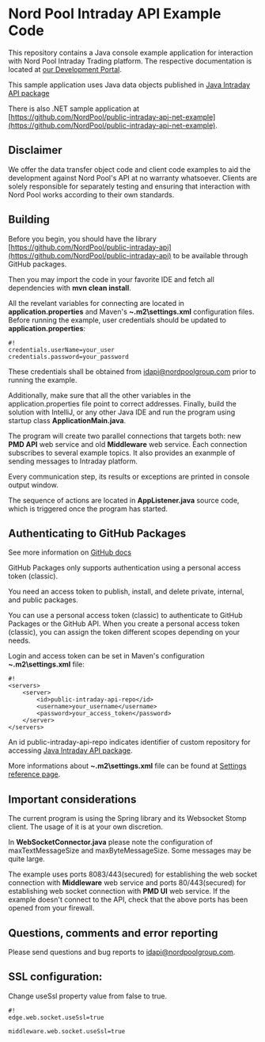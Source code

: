 # Nord Pool Intraday API Example Code #

This repository contains a Java console example application for interaction with Nord Pool Intraday Trading platform. The respective documentation is located at [our Development Portal](https://developers.nordpoolgroup.com/v1.0/docs/id-introduction). 

This sample application uses Java data objects published in [Java Intraday API package](https://maven.pkg.github.com/NordPool/public-intraday-api)

There is also .NET sample application at [https://github.com/NordPool/public-intraday-api-net-example](https://github.com/NordPool/public-intraday-api-net-example). 

## Disclaimer ##

We offer the data transfer object code and client code examples to aid the development against Nord Pool's API at no warranty whatsoever. Clients are solely responsible for separately testing and ensuring that interaction with Nord Pool works according to their own standards.

## Building ##

Before you begin, you should have the library [https://github.com/NordPool/public-intraday-api](https://github.com/NordPool/public-intraday-api) to be available through GitHub packages. 

Then you may import the code in your favorite IDE and fetch all dependencies with **mvn clean install**.

All the revelant variables for connecting are located in **application.properties** and Maven's **~\.m2\settings.xml** configuration files. 
Before running the example, user credentials should be updated to **application.properties**:
```
#!
credentials.userName=your_user
credentials.password=your_password
```

These credentials shall be obtained from [idapi@nordpoolgroup.com](mailto:idapi@nordpoolgroup.com) prior to running the example.

Additionally, make sure that all the other variables in the application.properties file point to correct addresses.
Finally, build the solution with IntelliJ, or any other Java IDE and run the program using startup class **ApplicationMain.java**.

The program will create two parallel connections that targets both: new **PMD API** web service and old **Middleware** web service.
Each connection subscribes to several example topics. It also provides an exanmple of sending messages to Intraday platform.

Every communication step, its results or exceptions are printed in console output window.

The sequence of actions are located in **AppListener.java** source code, which is triggered once the program has started.

## Authenticating to GitHub Packages ##

See more information on [GitHub docs](https://docs.github.com/en/packages/learn-github-packages/introduction-to-github-packages#authenticating-to-github-packages)

GitHub Packages only supports authentication using a personal access token (classic). 

You need an access token to publish, install, and delete private, internal, and public packages.

You can use a personal access token (classic) to authenticate to GitHub Packages or the GitHub API. When you create a personal access token (classic), you can assign the token different scopes depending on your needs. 

Login and access token can be set in Maven's configuration **~\.m2\settings.xml** file:
```
#!
<servers>
    <server>
        <id>public-intraday-api-repo</id>
        <username>your_username</username>
        <password>your_access_token</password>
    </server>
</servers>
```
An id public-intraday-api-repo indicates identifier of custom repository for accessing [Java Intraday API package](https://maven.pkg.github.com/NordPool/public-intraday-api).

More informations about **~\.m2\settings.xml** file can be found at [Settings reference page](https://maven.apache.org/settings.html#servers).

## Important considerations ##

The current program is using the Spring library and its Websocket Stomp client. The usage of it is at your own discretion. 

In **WebSocketConnector.java** please note the configuration of maxTextMessageSize and maxByteMessageSize. 
Some messages may be quite large. 

The example uses ports 8083/443(secured) for establishing the web socket connection with **Middleware** web service and ports 80/443(secured) for establishing web socket connection with **PMD UI** web service. 
If the example doesn't connect to the API, check that the above ports has been opened from your firewall.

## Questions, comments and error reporting ##

Please send questions and bug reports to [idapi@nordpoolgroup.com](mailto:idapi@nordpoolgroup.com).

## SSL configuration: 

Change useSsl property value from false to true.
```
#!
edge.web.socket.useSsl=true

middleware.web.socket.useSsl=true
```